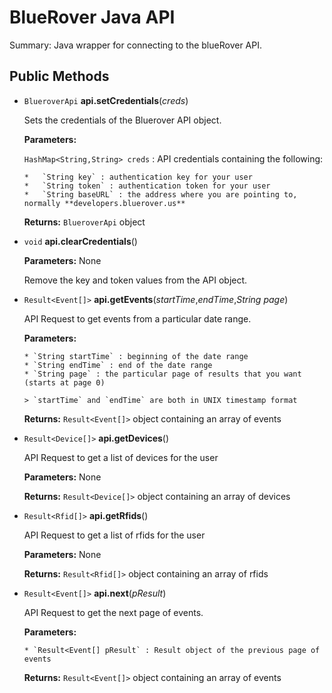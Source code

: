 BlueRover Java API
==================

Summary: Java wrapper for connecting to the blueRover API.

Public Methods
--------------

* `BlueroverApi` **api.setCredentials**(*creds*)

    Sets the credentials of the Bluerover API object.
      
    **Parameters:**
      
    `HashMap<String,String> creds` : API credentials containing the following:
      
      *   `String key` : authentication key for your user
      *   `String token` : authentication token for your user
      *   `String baseURL` : the address where you are pointing to, normally **developers.bluerover.us**
      
    **Returns:** `BlueroverApi` object

* `void` **api.clearCredentials**()

    **Parameters:** None

    Remove the key and token values from the API object.

* `Result<Event[]>` **api.getEvents**(*startTime*,*endTime*,*String page*)

    API Request to get events from a particular date range.

    **Parameters:**

      * `String startTime` : beginning of the date range
      * `String endTime` : end of the date range
      * `String page` : the particular page of results that you want (starts at page 0)

      > `startTime` and `endTime` are both in UNIX timestamp format

    **Returns:** `Result<Event[]>` object containing an array of events

* `Result<Device[]>` **api.getDevices**()

    API Request to get a list of devices for the user

    **Parameters:** None

    **Returns:** `Result<Device[]>` object containing an array of devices

* `Result<Rfid[]>` **api.getRfids**()

    API Request to get a list of rfids for the user

    **Parameters:** None

    **Returns:** `Result<Rfid[]>` object containing an array of rfids

* `Result<Event[]>` **api.next**(*pResult*)

    API Request to get the next page of events.

    **Parameters:**

      * `Result<Event[] pResult` : Result object of the previous page of events

    **Returns:** `Result<Event[]>` object containing an array of events
